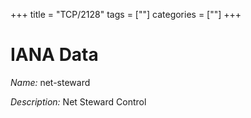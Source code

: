 +++
title = "TCP/2128"
tags = [""]
categories = [""]
+++

# IANA Data

_Name:_ net-steward

_Description:_ Net Steward Control

